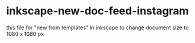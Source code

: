 # inkscape-new-doc-feed-instagram
this file for "new from templates" in inkscape to change document size to 1080 x 1080 px

